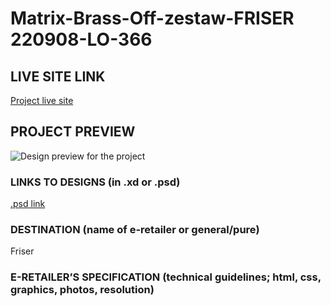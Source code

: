 # Matrix-Brass-Off-zestaw-FRISER 220908-LO-366

<!-- please enter project number recived from PM -->

## LIVE SITE LINK

<!-- please enter link to site preview here -->

[Project live site](https://estorelabs.github.io/RC---220908-LO-366-Matrix-Brass-Off-zestaw-GENERIC/)

## PROJECT PREVIEW

![Design preview for the project]()

### LINKS TO DESIGNS (in .xd or .psd)

[.psd link](https://drive.google.com/drive/folders/1UFOKTBK73a0oLf8dL7xzel3deB9tFK5Q?usp=share_link)

<!-- please enter link to preview designs -->

### DESTINATION (name of e-retailer or general/pure)

Friser

<!-- please enter e-retailers name -->

### E-RETAILER’S SPECIFICATION (technical guidelines; html, css, graphics, photos, resolution)

<!-- please enter any additional comments important for the project -->
